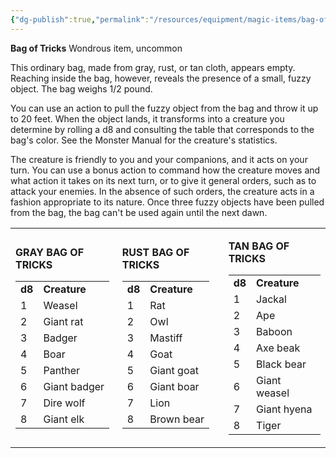 ```yaml
---
{"dg-publish":true,"permalink":"/resources/equipment/magic-items/bag-of-tricks/","title":"Bag of Tricks"}
---
```


**Bag of Tricks**
Wondrous item, uncommon

This ordinary bag, made from gray, rust, or tan cloth, appears empty. Reaching inside the bag, however, reveals the presence of a small, fuzzy object. The bag weighs 1/2 pound.

You can use an action to pull the fuzzy object from the bag and throw it up to 20 feet. When the object lands, it transforms into a creature you determine by rolling a d8 and consulting the table that corresponds to the bag's color. See the Monster Manual for the creature's statistics.

The creature is friendly to you and your companions, and it acts on your turn. You can use a bonus action to command how the creature moves and what action it takes on its next turn, or to give it general orders, such as to attack your enemies. In the absence of such orders, the creature acts in a fashion appropriate to its nature. Once three fuzzy objects have been pulled from the bag, the bag can't be used again until the next dawn.


<table><tbody><tr class="odd"><td><p><strong>GRAY BAG OF TRICKS</strong></p><table><tbody><tr class="odd"><td><strong>d8</strong></td><td><strong>Creature</strong></td></tr><tr class="even"><td>1</td><td>Weasel</td></tr><tr class="odd"><td>2</td><td>Giant rat</td></tr><tr class="even"><td>3</td><td>Badger</td></tr><tr class="odd"><td>4</td><td>Boar</td></tr><tr class="even"><td>5</td><td>Panther</td></tr><tr class="odd"><td>6</td><td>Giant badger</td></tr><tr class="even"><td>7</td><td>Dire wolf</td></tr><tr class="odd"><td>8</td><td>Giant elk</td></tr></tbody></table></td><td><p><strong>RUST BAG OF TRICKS</strong></p><table><tbody><tr class="odd"><td><strong>d8</strong></td><td><strong>Creature</strong></td></tr><tr class="even"><td>1</td><td>Rat</td></tr><tr class="odd"><td>2</td><td>Owl</td></tr><tr class="even"><td>3</td><td>Mastiff</td></tr><tr class="odd"><td>4</td><td>Goat</td></tr><tr class="even"><td>5</td><td>Giant goat</td></tr><tr class="odd"><td>6</td><td>Giant boar</td></tr><tr class="even"><td>7</td><td>Lion</td></tr><tr class="odd"><td>8</td><td>Brown bear</td></tr></tbody></table></td><td><p><strong>TAN BAG OF TRICKS</strong></p><table><tbody><tr class="odd"><td><strong>d8</strong></td><td><strong>Creature</strong></td></tr><tr class="even"><td>1</td><td>Jackal</td></tr><tr class="odd"><td>2</td><td>Ape</td></tr><tr class="even"><td>3</td><td>Baboon</td></tr><tr class="odd"><td>4</td><td>Axe beak</td></tr><tr class="even"><td>5</td><td>Black bear</td></tr><tr class="odd"><td>6</td><td>Giant weasel</td></tr><tr class="even"><td>7</td><td>Giant hyena</td></tr><tr class="odd"><td>8</td><td>Tiger</td></tr></tbody></table></td></tr></tbody></table>
